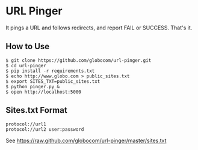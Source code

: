 URL Pinger
==========

It pings a URL and follows redirects, and report FAIL or SUCCESS. That's it.


How to Use
----------

    $ git clone https://github.com/globocom/url-pinger.git
    $ cd url-pinger
    $ pip install -r requirements.txt
    $ echo http://www.globo.com > public_sites.txt
    $ export SITES_TXT=public_sites.txt
    $ python pinger.py &
    $ open http://localhost:5000


Sites.txt Format
----------------

    protocol://url1
    protocol://url2 user:password

See https://raw.github.com/globocom/url-pinger/master/sites.txt